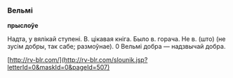 ### Вельмі
**прыслоўе**

Надта, у вялікай ступені. В. цікавая кніга. Было в. горача. Не в. (што) (не зусім добры, так сабе; размоўнае). 0 Вельмі добра — надзвычай добра.

<a rel="author">[http://rv-blr.com/](http://rv-blr.com/slounik.jsp?letterId=0&maskId=0&pageId=507)</a>
